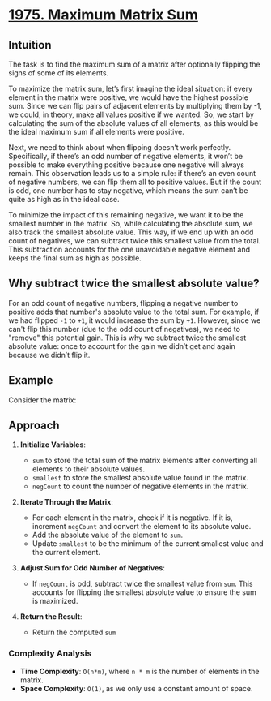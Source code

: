 # [1975. Maximum Matrix Sum](https://leetcode.com/problems/maximum-matrix-sum/description)

## Intuition

The task is to find the maximum sum of a matrix after optionally flipping the signs of some of its elements.

To maximize the matrix sum, let’s first imagine the ideal situation: if every element in the matrix were positive, we
would have the highest possible sum. Since we can flip pairs of adjacent elements by multiplying them by -1, we could,
in theory, make all values positive if we wanted. So, we start by calculating the sum of the absolute values of all
elements, as this would be the ideal maximum sum if all elements were positive.

Next, we need to think about when flipping doesn’t work perfectly. Specifically, if there’s an odd number of negative
elements, it won’t be possible to make everything positive because one negative will always remain. This observation
leads us to a simple rule: if there’s an even count of negative numbers, we can flip them all to positive values. But if
the count is odd, one number has to stay negative, which means the sum can’t be quite as high as in the ideal case.

To minimize the impact of this remaining negative, we want it to be the smallest number in the matrix. So, while
calculating the absolute sum, we also track the smallest absolute value. This way, if we end up with an odd count of
negatives, we can subtract twice this smallest value from the total. This subtraction accounts for the one unavoidable
negative element and keeps the final sum as high as possible.

## Why subtract twice the smallest absolute value?

For an odd count of negative numbers, flipping a negative number to positive adds that number's absolute value to the
total sum. For example, if we had flipped `-1` to `+1`, it would increase the sum by `+1`. However, since we can't flip
this number (due to the odd count of negatives), we need to "remove" this potential gain. This is why we subtract twice
the smallest absolute value: once to account for the gain we didn’t get and again because we didn’t flip it.

## Example

Consider the matrix:

## Approach

1. **Initialize Variables**:
    - `sum` to store the total sum of the matrix elements after converting all elements to their absolute values.
    - `smallest` to store the smallest absolute value found in the matrix.
    - `negCount` to count the number of negative elements in the matrix.

2. **Iterate Through the Matrix**:
    - For each element in the matrix, check if it is negative. If it is, increment `negCount` and convert the element to
      its absolute value.
    - Add the absolute value of the element to `sum`.
    - Update `smallest` to be the minimum of the current smallest value and the current element.

3. **Adjust Sum for Odd Number of Negatives**:
    - If `negCount` is odd, subtract twice the smallest value from `sum`. This accounts for flipping the smallest
      absolute value to ensure the sum is maximized.

4. **Return the Result**:
    - Return the computed `sum`

### Complexity Analysis

- **Time Complexity**: `O(n*m)`, where `n * m` is the number of elements in the matrix.
- **Space Complexity**: `O(1)`, as we only use a constant amount of space.